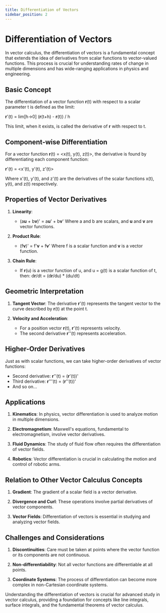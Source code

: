 ```yaml
---
title: Differentiation of Vectors
sidebar_position: 2
---
```

# Differentiation of Vectors

In vector calculus, the differentiation of vectors is a fundamental concept that extends the idea of derivatives from scalar functions to vector-valued functions. This process is crucial for understanding rates of change in multiple dimensions and has wide-ranging applications in physics and engineering.

## Basic Concept

The differentiation of a vector function **r**(t) with respect to a scalar parameter t is defined as the limit:

**r**'(t) = lim[h→0] (**r**(t+h) - **r**(t)) / h

This limit, when it exists, is called the derivative of **r** with respect to t.

## Component-wise Differentiation

For a vector function **r**(t) = \<x(t), y(t), z(t)>, the derivative is found by differentiating each component function:

**r**'(t) = \<x'(t), y'(t), z'(t)>

Where x'(t), y'(t), and z'(t) are the derivatives of the scalar functions x(t), y(t), and z(t) respectively.

## Properties of Vector Derivatives

1. **Linearity**:
    - (a**u** + b**v**)' = a**u**' + b**v**'
      Where a and b are scalars, and **u** and **v** are vector functions.

2. **Product Rule**:
    - (f**v**)' = f'**v** + f**v**'
      Where f is a scalar function and **v** is a vector function.

3. **Chain Rule**:
    - If **r**(u) is a vector function of u, and u = g(t) is a scalar function of t, then:
      d**r**/dt = (d**r**/du) * (du/dt)

## Geometric Interpretation

1. **Tangent Vector**:
   The derivative **r**'(t) represents the tangent vector to the curve described by **r**(t) at the point t.

2. **Velocity and Acceleration**:
    - For a position vector **r**(t), **r**'(t) represents velocity.
    - The second derivative **r**''(t) represents acceleration.

## Higher-Order Derivatives

Just as with scalar functions, we can take higher-order derivatives of vector functions:

- Second derivative: **r**''(t) = (**r**'(t))'
- Third derivative: **r**'''(t) = (**r**''(t))'
- And so on...

## Applications

1. **Kinematics**:
   In physics, vector differentiation is used to analyze motion in multiple dimensions.

2. **Electromagnetism**:
   Maxwell's equations, fundamental to electromagnetism, involve vector derivatives.

3. **Fluid Dynamics**:
   The study of fluid flow often requires the differentiation of vector fields.

4. **Robotics**:
   Vector differentiation is crucial in calculating the motion and control of robotic arms.

## Relation to Other Vector Calculus Concepts

1. **Gradient**:
   The gradient of a scalar field is a vector derivative.

2. **Divergence and Curl**:
   These operations involve partial derivatives of vector components.

3. **Vector Fields**:
   Differentiation of vectors is essential in studying and analyzing vector fields.

## Challenges and Considerations

1. **Discontinuities**:
   Care must be taken at points where the vector function or its components are not continuous.

2. **Non-differentiability**:
   Not all vector functions are differentiable at all points.

3. **Coordinate Systems**:
   The process of differentiation can become more complex in non-Cartesian coordinate systems.

Understanding the differentiation of vectors is crucial for advanced study in vector calculus, providing a foundation for concepts like line integrals, surface integrals, and the fundamental theorems of vector calculus.